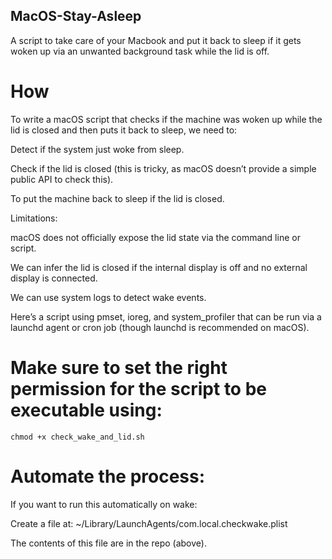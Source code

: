 ## MacOS-Stay-Asleep

A script to take care of your Macbook and put it back to sleep if it gets woken up via an unwanted background task while the lid is off.

# How

To write a macOS script that checks if the machine was woken up while the lid is closed and then puts it back to sleep, we need to:

Detect if the system just woke from sleep.

Check if the lid is closed (this is tricky, as macOS doesn’t provide a simple public API to check this).

To put the machine back to sleep if the lid is closed.

Limitations:

macOS does not officially expose the lid state via the command line or script.

We can infer the lid is closed if the internal display is off and no external display is connected.

We can use system logs to detect wake events.

Here’s a script using pmset, ioreg, and system_profiler that can be run via a launchd agent or cron job (though launchd is recommended on macOS).

# Make sure to set the right permission for the script to be executable using:

```
chmod +x check_wake_and_lid.sh
```

# Automate the process:

If you want to run this automatically on wake:

Create a file at: ~/Library/LaunchAgents/com.local.checkwake.plist

The contents of this file are in the repo (above).
